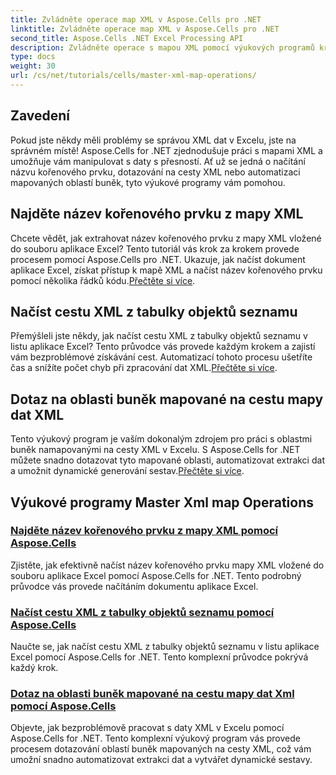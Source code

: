 ```yaml
---
title: Zvládněte operace map XML v Aspose.Cells pro .NET
linktitle: Zvládněte operace map XML v Aspose.Cells pro .NET
second_title: Aspose.Cells .NET Excel Processing API
description: Zvládněte operace s mapou XML pomocí výukových programů krok za krokem. Snadno načtěte kořenové prvky, dotazujte se na cesty XML a mapujte oblasti buněk v souborech aplikace Excel.
type: docs
weight: 30
url: /cs/net/tutorials/cells/master-xml-map-operations/
---
```

## Zavedení

Pokud jste někdy měli problémy se správou XML dat v Excelu, jste na správném místě! Aspose.Cells for .NET zjednodušuje práci s mapami XML a umožňuje vám manipulovat s daty s přesností. Ať už se jedná o načítání názvu kořenového prvku, dotazování na cesty XML nebo automatizaci mapovaných oblastí buněk, tyto výukové programy vám pomohou.

## Najděte název kořenového prvku z mapy XML  
 Chcete vědět, jak extrahovat název kořenového prvku z mapy XML vložené do souboru aplikace Excel? Tento tutoriál vás krok za krokem provede procesem pomocí Aspose.Cells pro .NET. Ukazuje, jak načíst dokument aplikace Excel, získat přístup k mapě XML a načíst název kořenového prvku pomocí několika řádků kódu.[Přečtěte si více](./find-root-element-name-from-xml-map/).

## Načíst cestu XML z tabulky objektů seznamu  
 Přemýšleli jste někdy, jak načíst cestu XML z tabulky objektů seznamu v listu aplikace Excel? Tento průvodce vás provede každým krokem a zajistí vám bezproblémové získávání cest. Automatizací tohoto procesu ušetříte čas a snížíte počet chyb při zpracování dat XML.[Přečtěte si více](./retrieve-xml-path-from-list-object-table/).

## Dotaz na oblasti buněk mapované na cestu mapy dat XML  
 Tento výukový program je vaším dokonalým zdrojem pro práci s oblastmi buněk namapovanými na cesty XML v Excelu. S Aspose.Cells for .NET můžete snadno dotazovat tyto mapované oblasti, automatizovat extrakci dat a umožnit dynamické generování sestav.[Přečtěte si více](./query-cell-areas-mapped-to-xml-data-map-path/).

## Výukové programy Master Xml map Operations
### [Najděte název kořenového prvku z mapy XML pomocí Aspose.Cells](./find-root-element-name-from-xml-map/)
Zjistěte, jak efektivně načíst název kořenového prvku mapy XML vložené do souboru aplikace Excel pomocí Aspose.Cells for .NET. Tento podrobný průvodce vás provede načítáním dokumentu aplikace Excel.
### [Načíst cestu XML z tabulky objektů seznamu pomocí Aspose.Cells](./retrieve-xml-path-from-list-object-table/)
Naučte se, jak načíst cestu XML z tabulky objektů seznamu v listu aplikace Excel pomocí Aspose.Cells for .NET. Tento komplexní průvodce pokrývá každý krok.
### [Dotaz na oblasti buněk mapované na cestu mapy dat Xml pomocí Aspose.Cells](./query-cell-areas-mapped-to-xml-data-map-path/)
Objevte, jak bezproblémově pracovat s daty XML v Excelu pomocí Aspose.Cells for .NET. Tento komplexní výukový program vás provede procesem dotazování oblastí buněk mapovaných na cesty XML, což vám umožní snadno automatizovat extrakci dat a vytvářet dynamické sestavy.